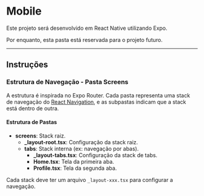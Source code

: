 # Mobile

Este projeto será desenvolvido em React Native utilizando Expo. 

Por enquanto, esta pasta está reservada para o projeto futuro.

---

## Instruções 

### Estrutura de Navegação - Pasta Screens

A estrutura é inspirada no Expo Router. Cada pasta representa uma stack de navegação do [React Navigation](https://reactnavigation.org/docs/getting-started), e as subpastas indicam que a stack está dentro de outra.

#### Estrutura de Pastas

- **screens**: Stack raiz.
  - **_layout-root.tsx**: Configuração da stack raiz.
  - **tabs**: Stack interna (ex: navegação por abas).
    - **_layout-tabs.tsx**: Configuração da stack de tabs.
    - **Home.tsx**: Tela da primeira aba.
    - **Profile.tsx**: Tela da segunda aba.

Cada stack deve ter um arquivo `_layout-xxx.tsx` para configurar a navegação.
